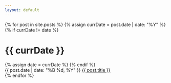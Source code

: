 ```yaml
---
layout: default
---
```


<div class="archive">
  {% for post in site.posts %} {% assign currDate = post.date | date: "%Y" %} {%
  if currDate != date %}
  <h1 class="archive-year">{{ currDate }}</h1>
  {% assign date = currDate %} {% endif %}
  <div class="archive-item">
    <span class="post-date archive-date fs-4"
      >{{ post.date | date: "%B %d, %Y" }}</span
    >
    <a href="{{ post.url }}" class="archive-title fs-4">{{ post.title }}</a>
  </div>
  {% endfor %}
</div>